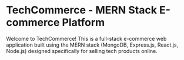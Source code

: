 # TechCommerce - MERN Stack E-commerce Platform

Welcome to TechCommerce! This is a full-stack e-commerce web application built using the MERN stack (MongoDB, Express.js, React.js, Node.js) designed specifically for selling tech products online.
